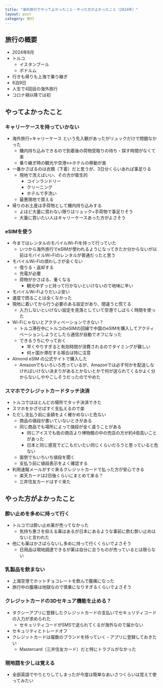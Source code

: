```yaml
---
title: "海外旅行でやってよかったこと・やった方がよかったこと（2024年）"
layout: post
category: 旅行
---
```


## 旅行の概要

- 2024年8月
- トルコ
  - イスタンブール
  - ボドルム
- 行きも帰りも上海で乗り継ぎ
- 6泊9日
- 人生で4回目の海外旅行
- コロナ禍以降では初


## やってよかったこと

### キャリーケースを持っていかない
- 海外旅行=キャリーケース という先入観があったがリュックだけで問題なかった
  - 機内持ち込みできるので到着後の荷物受取りの待ち・探す時間がなくて楽
  - 乗り継ぎ時の観光や空港↔ホテルの移動が楽
- 一番かさばるのは衣類（下着）だと思うが、3日分くらいあれば事足りる
  - 現地で洗えばいい、その方が衛生的
    - コインランドリー
    - クリーニング
    - ホテルで手洗い
  - 最悪現地で買える
- 帰りのお土産は手荷物として機内持ち込みする
  - よほど大量に買わない限りはリュック+手荷物で事足りそう
  - 大量に買いたい人はキャリーケースあった方がよさそう


### eSIMを使う
- 今まではレンタルのモバイルWi-Fiを持って行っていた
  - いつから海外旅行でeSIMが使われるようになってきたか分からないが以前はモバイルWi-Fiのレンタルが普通だったと思う
- モバイルWi-Fiの煩わしさが全くない
  - 借りる・返却する
  - 充電が必要
  - 荷物がかさばる、重くなる
    - 観光中ずっと持って行かないといけないので地味に辛い
- モバイルWi-Fiよりだいぶ安い
- 速度で困ることは全くなかった
- 現地に着いてから行う必要のある設定があり、間違うと慌てる
  - 入力しないといけない設定を見落としていて空港でしばらく時間を使った
- Wi-Fiじゃないとアクティベーションできない？
  - トルコ滞在中にトルコのeSIMの回線で中国のeSIMを購入してアクティベーションしようとしたら通信が自動でオフになった
  - できるうちにやっておく
    - 早くやりすぎると有効時間が消費されるのでタイミングが難しい
    - 何ヶ国か滞在する場合は特に注意
- Almond eSIM の公式サイトで購入した
  - Amazonでもいろいろ売っているが、Amazonでは必ず何かを配送しなければいけない決まりがあるとかないとかで何が送られてくるかよく分からないしややこしそうだったのでやめた


### スマホでクレジットカードタッチ決済
- トルコではほとんどの場所でタッチ決済できた
- スマホをかざせばすぐ支払えるので楽
- ただし支払う前に金額をよく確かめないと危ない
  - 商品の値段が書いていないときがある
  - 同じ商品でも場所によって値段が全く違うことがある
    - 同じアイスでも街の商店より博物館の中の売店の方が約4倍高いことがあった
    - 日本と同じ感覚でどこもだいたい同じくらいだろうと思っていると危ない
  - 面倒でもいちいち値段を聞く
  - 支払う前に値段表示をよく確認する
- 利用速報メールがすぐ来るクレジットカードで払った方が安心できる
  - 楽天カードは2日後くらいにまとめて来る？
  - 三井住友カードはすぐ来た


## やった方がよかったこと

### 酔い止めを多めに持って行く
- トルコでは酔い止め薬が売ってなかった
  - 気持ち悪さを抑える薬はあるが日本にあるような事前に飲む酔い止めはないと言われた
- 他にも薬はかさばらないし多めに持って行くくらいでよさそう
  - 日用品は現地調達できるが薬は自分に合うものが売っているとは限らない

### 乳製品を飲まない
- 上海空港でホットチョコレートを飲んで腹痛になった
- 旅行中の腹痛は地獄なので慎重になりすぎるくらいでよさそう

### クレジットカードの3Dセキュア機能を止める？
- タクシーアプリに登録したクレジットカードの支払いでセキュリティコードの入力が求められた
  - セキュリティコードがSMSで送られてくるが海外なので届かない
- セキュリティとトレードオフ
- クレジットカードは複数のブランドを持っていく・アプリに登録しておきたい
  - Mastercard（三井住友カード）だと特にトラブルがなかった

### 現地語を少しは覚える
- 全部英語でやりとりしてしまったが今度は簡単なあいさつくらいは覚えて使ってみたい
